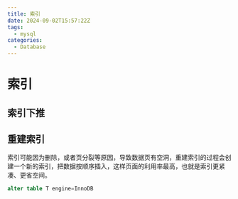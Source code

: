 ```yaml
---
title: 索引
date: 2024-09-02T15:57:22Z
tags:
  - mysql
categories:
  - Database
---
```

# 索引

## 索引下推

## 重建索引
索引可能因为删除，或者页分裂等原因，导致数据页有空洞，重建索引的过程会创建一个新的索引，把数据按顺序插入，这样页面的利用率最高，也就是索引更紧凑、更省空间。
```sql
alter table T engine=InnoDB
```